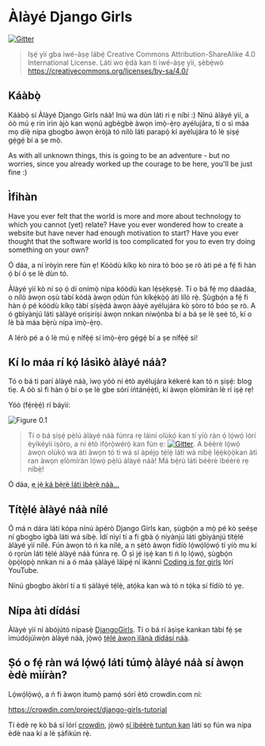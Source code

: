 # Àlàyé Django Girls

[![Gitter](https://badges.gitter.im/DjangoGirls/tutorial.svg)](https://gitter.im/DjangoGirls/tutorial)

> Iṣẹ́ yìí gba ìwé-àṣẹ lábẹ́ Creative Commons Attribution-ShareAlike 4.0 International License. Láti wo ẹ̀dà kan ti ìwé-àṣẹ yìí, ṣèbẹ̀wò https://creativecommons.org/licenses/by-sa/4.0/

## Káàbọ̀

Káàbọ̀ sí Àlàyé Django Girls náà! Inú wa dùn láti ri ẹ níbí :) Nínú àlàyé yìí, a óò mú ẹ rin ìrìn àjò kan wọnú agbègbè àwọn ìmọ̀-ẹ̀rọ ayélujára, tí o sì máa mọ díẹ̀ nípa gbogbo àwọn èròjà tó nílò láti parapọ̀ kí ayélujára tó lè ṣiṣẹ́ gẹ́gẹ́ bí a ṣe mọ̀.

As with all unknown things, this is going to be an adventure - but no worries, since you already worked up the courage to be here, you'll be just fine :)

## Ìfihàn

Have you ever felt that the world is more and more about technology to which you cannot (yet) relate? Have you ever wondered how to create a website but have never had enough motivation to start? Have you ever thought that the software world is too complicated for you to even try doing something on your own?

Ó dáa, a ní ìròyìn rere fún ẹ! Kóòdù kíkọ kò nira tó bóo ṣe rò àti pé a fẹ́ fi hàn ọ́ bí ó ṣe lè dùn tó.

Àlàyé yìí kò ní sọ ọ́ di onímọ̀ nípa kóòdù kan lẹ́sẹ̀kẹsẹ̀. Tí o bá fẹ́ mọ dáadáa, o nílò àwọn oṣù tàbí kódà àwọn ọdún fún kíkẹ́kọ̀ọ́ àti lílò rẹ̀. Ṣùgbọ́n a fẹ́ fi hàn ọ́ pé kóòdù kíkọ tàbí ṣíṣẹ̀dá àwọn ààyè ayélujára kò ṣòro tó bóo ṣe rò. A ó gbìyànjú láti ṣàlàyé oríṣiríṣi àwọn nnkan níwọ̀nba bí a bá ṣe lè ṣeé tó, kí o lè bà máa bẹ̀rù nípa ìmọ̀-ẹ̀rọ.

A lérò pé a ó lè mú ẹ nífẹ̀ẹ́ sí ìmọ̀-ẹ̀rọ gẹ́gẹ́ bí a ṣe nífẹ̀ẹ́ si!

## Kí lo máa rí kọ́ lásìkò àlàyé náà?

Tó o bá ti parí àlàyé náà, ìwọ yóò ní ètò ayélujára kékeré kan tó n ṣiṣẹ́: blog tìẹ. A óò sì fi hàn ọ́ bí o ṣe lè gbe sórí íńtánẹ́ẹ̀tì, kí àwọn ẹlòmíràn lè rí iṣẹ́ rẹ!

Yóò (fẹ́rẹ̀ẹ́) rí báyìí:

![Figure 0.1](images/application.png)

> Tí o bá ṣiṣẹ́ pẹ̀lú àlàyé náà fúnra rẹ láìní olùkọ́ kan tí yíò ràn ọ́ lọ́wọ́ lórí èyíkéyìí ìṣòro, a ní ètò ìfọ̀rọ̀wérọ̀ kan fún ẹ: [![Gitter](https://badges.gitter.im/DjangoGirls/tutorial.svg)](https://gitter.im/DjangoGirls/tutorial). A béèrè lọ́wọ́ àwọn olùkọ́ wa àti àwọn tó ti wá sí àpéjọ tẹ́lẹ̀ láti wà níbẹ̀ lẹ́ẹ̀kọ̀ọ̀kan àti ran àwọn ẹlòmíràn lọ́wọ́ pẹ̀lú àlàyé náà! Má bẹ̀rù láti béèrè ìbéèrè rẹ níbẹ̀!

Ó dáa, [ẹ jẹ́ ká bẹ̀rẹ̀ láti ìbẹ̀rẹ̀ náà…](./how_the_internet_works/README.md)

## Títẹ̀lé àlàyé náà nílé

Ó má n dára láti kópa nínú àpérò Django Girls kan, ṣùgbọ́n a mọ̀ pé kò ṣeéṣe ní gbogbo ìgbà láti wá síbẹ̀. Ìdí nìyí tí a fi gbà ọ́ níyànjú láti gbìyànjú títẹ̀lé àlàyé yìí nílé. Fún àwọn tó ń ka nílé, a n ṣètò àwọn fídíò lọ́wọ́lọ́wọ́ tí yíò mu kí ó rọrùn láti tẹ̀lé àlàyé náà fúnra rẹ. Ó ṣì jẹ́ iṣẹ́ kan ti ń lọ lọ́wọ́, ṣùgbọ́n ọ̀pọ̀lọpọ̀ nnkan ni a ó máa ṣàlàyé láìpẹ́ ní ìkànnì [Coding is for girls](https://www.youtube.com/channel/UC0hNd2uW8jTR5K3KBzRuG2A/feed) lórí YouTube.

Nínú gbogbo àkòrí tí a ti ṣàlàyé tẹ́lẹ̀, atọ́ka kan wà tó n tọ́ka sí fídíò tó yẹ.

## Nípa àti dídásí

Àlàyé yìí ní àbójútó nípasẹ̀ [DjangoGirls](https://djangogirls.org/). Tí o bá rí àṣìṣe kankan tàbí fẹ́ ṣe ìmúdójúìwọ̀n àlàyé náà, jọ̀wọ́ [tẹ̀lé àwọn ìlànà dídásí náà](https://github.com/DjangoGirls/tutorial/blob/master/README.md).

## Ṣó o fẹ́ ràn wá lọ́wọ́ láti túmọ̀ àlàyé náà sí àwọn èdè mìíràn?

Lọ́wọ́lọ́wọ́, a ń fi àwọn ìtumọ̀ pamọ́ sórí ètò crowdin.com ní:

https://crowdin.com/project/django-girls-tutorial

Tí èdè rẹ kò bá sí lórí [crowdin](https://crowdin.com/), jọ̀wọ́ [ṣí ìbéèrè tuntun kan](https://github.com/DjangoGirls/tutorial/issues/new) láti sọ fún wa nípa èdè naa kí a lè ṣàfikún rẹ̀.